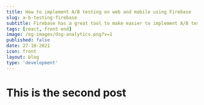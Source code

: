 ```yaml
---
title: How to implement A/B testing on web and mobile using Firebase
slug: a-b-testing-firebase
subtitle: Firebase has a great tool to make easier to implement A/B testing on both web and mobile. Here's how.
tags: [react, front end]
image: /og-images/dsg-analytics.png?v=1
published: false
date: 27-10-2021
icon: front
layout: blog
type: 'development'
---
```


# This is the second post
